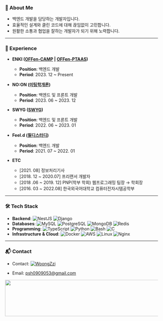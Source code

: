 ### 👀 About Me
- 백엔드 개발을 담당하는 개발자입니다.
- 효율적인 설계와 클린 코드에 대해 끊임없이 고민합니다.
- 원활한 소통과 협업을 잘하는 개발자가 되기 위해 노력합니다.

---

### 💼 Experience
- **ENKI ([OFFen-CAMP](https://www.enki.co.kr/product/offencamp) | [OFFen-PTAAS](https://www.enki.co.kr/product/offenptaas))**  
  - **Position**: 백엔드 개발
  - **Period**: 2023. 12 ~ Present
  
- **NO:ON ([미팅학개론](https://meetingo.me/))**  
  - **Position**: 백엔드 및 프론트 개발   
  - **Period**: 2023. 06 ~ 2023. 12

- **SWYG ([SWYG](https://www.swygbro.com/))**  
  - **Position**: 백엔드 및 프론트 개발   
  - **Period**: 2022. 06 ~ 2023. 01

- **Feel.d ([필디스터디](https://feeeldstudy.com/))**  
  - **Position**: 백엔드 개발   
  - **Period**: 2021. 07 ~ 2022. 01

- **ETC**
  - [2021. 08] 정보처리기사
  - [2018. 12 ~ 2020.07] 프리랜서 개발자
  - [2018 .06 ~ 2019. 12] PNP(학부 학회) 웹프로그래밍 팀장 → 학회장
  - [2016. 03 ~ 2022.08] 한국외국어대학교 컴퓨터전자시템공학부

---

### 🛠 Tech Stack
- **Backend**: ![NestJS](https://img.shields.io/badge/NestJS-%23E0234E?style=flat&logo=nestjs) ![Django](https://img.shields.io/badge/Django-%23E0234E?style=flat&logo=nestjs)
- **Databases**: ![MySQL](https://img.shields.io/badge/MySQL-%2300A9E0?style=flat&logo=mysql&logoColor=white) ![PostgreSQL](https://img.shields.io/badge/PostgreSQL-%2300477D?style=flat&logo=postgresql&logoColor=white) ![MongoDB](https://img.shields.io/badge/MongoDB-%2300A56C?style=flat&logo=mongodb&logoColor=white) ![Redis](https://img.shields.io/badge/Redis-%23D62D20?style=flat&logo=redis&logoColor=white)
- **Programming**: ![TypeScript](https://img.shields.io/badge/TypeScript-%23007ACC?style=flat&logo=typescript) ![Python](https://img.shields.io/badge/Python-%233776CC?style=flat&logo=python) ![Bash](https://img.shields.io/badge/Bash-%234EAA25?style=flat&logo=gnu-bash) ![C](https://img.shields.io/badge/C-%2300599C?style=flat&logo=c)
- **Infrastructure & Cloud**: ![Docker](https://img.shields.io/badge/Docker-%232496ED?style=flat&logo=docker) ![AWS](https://img.shields.io/badge/AWS-%23FF9900?style=flat&logo=amazon-aws) ![Linux](https://img.shields.io/badge/Linux-%23FCC624?style=flat&logo=linux) ![Nginx](https://img.shields.io/badge/Nginx-%23009639?style=flat&logo=nginx)

---

### 📬 Contact
- Contact: [![WoongZzi](https://img.shields.io/badge/Instagram-E4405F?style=flat-square&logo=Instagram&logoColor=white&link=https://www.instagram.com/woong.__.zzi)](https://www.instagram.com/woong.__.zzi)

- Email: psh0909053@gmail.com

<a href="https://www.gitanimals.org/en_US?utm_medium=image&utm_source=sinbox0701&utm_content=line">
  <img
    src="https://render.gitanimals.org/lines/sinbox0701"
    width="600"
    height="120"
  />
</a>

<!--
**sinbox0701/sinbox0701** is a ✨ _special_ ✨ repository because its `README.md` (this file) appears on your GitHub profile.

Here are some ideas to get you started:

- 🔭 I’m currently working on ...
- 🌱 I’m currently learning ...
- 👯 I’m looking to collaborate on ...
- 🤔 I’m looking for help with ...
- 💬 Ask me about ...
- 📫 How to reach me: ...
- 😄 Pronouns: ...
- ⚡ Fun fact: ...
-->
